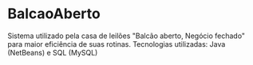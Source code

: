 # BalcaoAberto
Sistema utilizado pela casa de leilões "Balcão aberto, Negócio fechado" para maior eficiência de suas rotinas.
Tecnologias utilizadas: Java (NetBeans) e SQL (MySQL)
